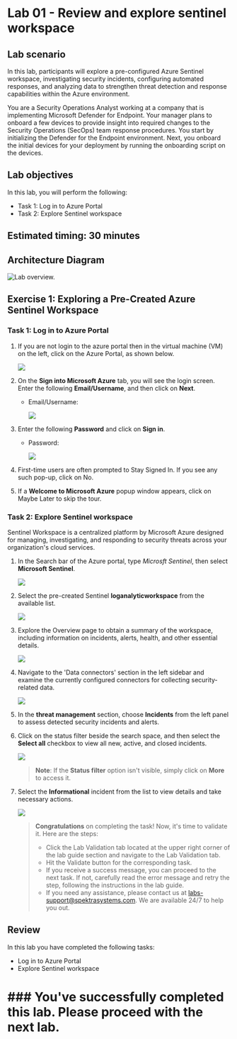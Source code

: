 # Lab 01 - Review and explore sentinel workspace

## Lab scenario

In this lab, participants will explore a pre-configured Azure Sentinel workspace, investigating security incidents, configuring automated responses, and analyzing data to strengthen threat detection and response capabilities within the Azure environment.

You are a Security Operations Analyst working at a company that is implementing Microsoft Defender for Endpoint. Your manager plans to onboard a few devices to provide insight into required changes to the Security Operations (SecOps) team response procedures.
You start by initializing the Defender for the Endpoint environment. Next, you onboard the initial devices for your deployment by running the onboarding script on the devices.

## Lab objectives
 In this lab, you will perform the following:
 - Task 1: Log in to Azure Portal
 - Task 2: Explore Sentinel workspace

## Estimated timing: 30 minutes

## Architecture Diagram

  ![Lab overview.](../media/lab-01.png)

## Exercise 1: Exploring a Pre-Created Azure Sentinel Workspace

### Task 1: Log in to Azure Portal

1. If you are not login to the azure portal then in the virtual machine (VM) on the left, click on the Azure Portal, as shown below.

   ![](../media/login1.png)
    
1. On the **Sign into Microsoft Azure** tab, you will see the login screen. Enter the following **Email/Username**, and then click on **Next**.

   * Email/Username: <inject key="AzureAdUserEmail"></inject>

     ![](../media/login2.png)

1. Enter the following **Password** and click on **Sign in**. 
   
    * Password: <inject key="AzureAdUserPassword"></inject>

      ![](../media/Lab-01-task1-password.png) 
    
1. First-time users are often prompted to Stay Signed In. If you see any such pop-up, click on No.
   
1. If a **Welcome to Microsoft Azure** popup window appears, click on Maybe Later to skip the tour.

### Task 2: Explore Sentinel workspace

 Sentinel Workspace is a centralized platform by Microsoft Azure designed for managing, investigating, and responding to security threats across your organization's cloud services.

1. In the Search bar of the Azure portal, type *Microsft Sentinel*, then select **Microsoft Sentinel**.

    ![](../media/09.png)

1. Select the pre-created Sentinel **loganalyticworkspace** from the available list.

    ![](../media/Lab01-task2-loganalyticworkspace.png) 

1. Explore the Overview page to obtain a summary of the workspace, including information on incidents, alerts, health, and other essential details.

    ![](../media/lab01-task2-overview.png)

1. Navigate to the 'Data connectors' section in the left sidebar and examine the currently configured connectors for collecting security-related data.

    ![](../media/dataconnector.png)

1. In the **threat management** section, choose **Incidents** from the left panel to assess detected security incidents and alerts.

1. Click on the status filter beside the search space, and then select the **Select all** checkbox to view all new, active, and closed incidents.

    ![](../media/Lab01-task2-selectall.png)

   >**Note**: If the **Status filter** option isn't visible, simply click on **More** to access it.

1. Select the **Informational** incident from the list to view details and take necessary actions.

    ![](../media/Lab01-task2-informational.png)

    <validation step="08faf6a7-9700-4ffa-85a4-de53afb85777" />

    > **Congratulations** on completing the task! Now, it's time to validate it. Here are the steps:
    > - Click the Lab Validation tab located at the upper right corner of the lab guide section and navigate to the Lab Validation tab.
    > - Hit the Validate button for the corresponding task.
    > - If you receive a success message, you can proceed to the next task. If not, carefully read the error message and retry the step, following the instructions in the lab guide.
    > - If you need any assistance, please contact us at labs-support@spektrasystems.com. We are available 24/7 to help you out.

    
## Review
In this lab you have completed the following tasks:
 - Log in to Azure Portal
 - Explore Sentinel workspace

# ### You've successfully completed this lab. Please proceed with the next lab.
